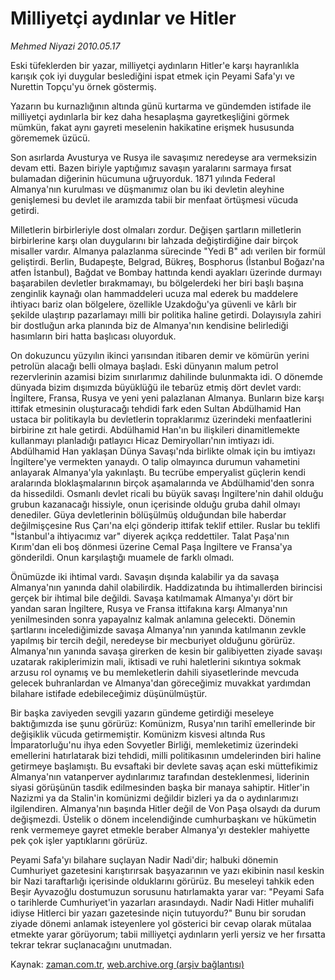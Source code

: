 # Milliyetçi aydınlar ve Hitler

*Mehmed Niyazi 2010.05.17*

<td class="columnist-detail">
<p>Eski tüfeklerden bir yazar, milliyetçi aydınların Hitler'e karşı hayranlıkla karışık çok iyi duygular beslediğini ispat etmek için Peyami Safa'yı ve Nurettin Topçu'yu örnek göstermiş.</p>
<p>
<div id="haberMetinDiv">
<p>Yazarın bu kurnazlığının altında günü kurtarma ve gündemden istifade ile milliyetçi aydınlarla bir kez daha hesaplaşma gayretkeşliğini görmek mümkün, fakat aynı gayreti meselenin hakikatine erişmek hususunda görememek üzücü.
<p>Son asırlarda Avusturya ve Rusya ile savaşımız neredeyse ara vermeksizin devam etti. Bazen biriyle yaptığımız savaşın yaralarını sarmaya fırsat bulamadan diğerinin hücumuna uğruyorduk. 1871 yılında Federal Almanya'nın kurulması ve düşmanımız olan bu iki devletin aleyhine genişlemesi bu devlet ile aramızda tabii bir menfaat örtüşmesi vücuda getirdi.
<p>Milletlerin birbirleriyle dost olmaları zordur. Değişen şartların milletlerin birbirlerine karşı olan duygularını bir lahzada değiştirdiğine dair birçok misaller vardır. Almanya palazlanma sürecinde "Yedi B" adı verilen bir formül geliştirdi. Berlin, Budapeşte, Belgrad, Bükreş, Bosphorus (İstanbul Boğazı'na atfen İstanbul), Bağdat ve Bombay hattında kendi ayakları üzerinde durmayı başarabilen devletler bırakmamayı, bu bölgelerdeki her biri başlı başına zenginlik kaynağı olan hammaddeleri ucuza mal ederek bu maddelere ihtiyacı bariz olan bölgelere, özellikle Uzakdoğu'ya güvenli ve kârlı bir şekilde ulaştırıp pazarlamayı milli bir politika haline getirdi. Dolayısıyla zahiri bir dostluğun arka planında biz de Almanya'nın kendisine belirlediği hasımların biri hatta başlıcası oluyorduk.
<p>On dokuzuncu yüzyılın ikinci yarısından itibaren demir ve kömürün yerini petrolün alacağı belli olmaya başladı. Eski dünyanın malum petrol rezervlerinin azamisi bizim sınırlarımız dahilinde bulunmakta idi. O dönemde dünyada bizim dışımızda büyüklüğü ile tebarüz etmiş dört devlet vardı: İngiltere, Fransa, Rusya ve yeni yeni palazlanan Almanya. Bunların bize karşı ittifak etmesinin oluşturacağı tehdidi fark eden Sultan Abdülhamid Han ustaca bir politikayla bu devletlerin topraklarımız üzerindeki menfaatlerini birbirine zıt hale getirdi. Abdülhamid Han'ın bu ilişkileri dinamitlemekte kullanmayı planladığı patlayıcı Hicaz Demiryolları'nın imtiyazı idi. Abdülhamid Han yaklaşan Dünya Savaşı'nda birlikte olmak için bu imtiyazı İngiltere'ye vermekten yanaydı. O talip olmayınca durumun vahametini anlayarak Almanya'yla yakınlaştı. Bu tecrübe emperyalist güçlerin kendi aralarında bloklaşmalarının birçok aşamalarında ve Abdülhamid'den sonra da hissedildi. Osmanlı devlet ricali bu büyük savaşı İngiltere'nin dahil olduğu grubun kazanacağı hissiyle, onun içerisinde olduğu gruba dahil olmayı denediler. Güya devletlerinin bölüşülmüş olduğundan bile haberdar değilmişçesine Rus Çarı'na elçi gönderip ittifak teklif ettiler. Ruslar bu teklifi "İstanbul'a ihtiyacımız var" diyerek açıkça reddettiler. Talat Paşa'nın Kırım'dan eli boş dönmesi üzerine Cemal Paşa İngiltere ve Fransa'ya gönderildi. Onun karşılaştığı muamele de farklı olmadı.
<p>Önümüzde iki ihtimal vardı. Savaşın dışında kalabilir ya da savaşa Almanya'nın yanında dahil olabilirdik. Haddizatında bu ihtimallerden birincisi gerçek bir ihtimal bile değildi. Savaşa katılmamak Almanya'yı dört bir yandan saran İngiltere, Rusya ve Fransa ittifakına karşı Almanya'nın yenilmesinden sonra yapayalnız kalmak anlamına gelecekti. Dönemin şartlarını incelediğimizde savaşa Almanya'nın yanında katılmanın zevkle yapılmış bir tercih değil, neredeyse bir mecburiyet olduğunu görürüz. Almanya'nın yanında savaşa girerken de kesin bir galibiyetten ziyade savaşı uzatarak rakiplerimizin mali, iktisadi ve ruhi haletlerini sıkıntıya sokmak arzusu rol oynamış ve bu memleketlerin dahili siyasetlerinde mevcuda gelecek buhranlardan ve Almanya'dan göreceğimiz muvakkat yardımdan bilahare istifade edebileceğimiz düşünülmüştür.
<p>Bir başka zaviyeden sevgili yazarın gündeme getirdiği meseleye baktığımızda ise şunu görürüz: Komünizm, Rusya'nın tarihî emellerinde bir değişiklik vücuda getirmemiştir. Komünizm kisvesi altında Rus İmparatorluğu'nu ihya eden Sovyetler Birliği, memleketimiz üzerindeki emellerini hatırlatarak bizi tehdidi, milli politikasının umdelerinden biri haline getirmeye başlamıştı. Bu evsaftaki bir devlete savaş açan eski müttefikimiz Almanya'nın vatanperver aydınlarımız tarafından desteklenmesi, liderinin siyasi görüşünün tasdik edilmesinden başka bir manaya sahiptir. Hitler'in Nazizmi ya da Stalin'in komünizmi değildir bizleri ya da o aydınlarımızı ilgilendiren. Almanya'nın başında Hitler değil de Von Paşa olsaydı da durum değişmezdi. Üstelik o dönem incelendiğinde cumhurbaşkanı ve hükümetin renk vermemeye gayret etmekle beraber Almanya'yı destekler mahiyette pek çok işler yaptıklarını görürüz.
<p>Peyami Safa'yı bilahare suçlayan Nadir Nadi'dir; halbuki dönemin Cumhuriyet gazetesini karıştırırsak başyazarının ve yazı ekibinin nasıl keskin bir Nazi taraftarlığı içerisinde olduklarını görürüz. Bu meseleyi tahkik eden Beşir Ayvazoğlu dostumuzun sorusunu hatırlamakta yarar var: "Peyami Safa o tarihlerde Cumhuriyet'in yazarları arasındaydı. Nadir Nadi Hitler muhalifi idiyse Hitlerci bir yazarı gazetesinde niçin tutuyordu?" Bunu bir sorudan ziyade dönemi anlamak isteyenlere yol gösterici bir cevap olarak mütalaa etmekte yarar görüyorum; tabii milliyetçi aydınların yerli yersiz ve her fırsatta tekrar tekrar suçlanacağını unutmadan.</p></p></p></p></p></p></p></div>
</p>
<a href="http://web.archive.org/web/20101225015252/mailto:m.niyazi@zaman.com.tr">
</a></td>

Kaynak: [zaman.com.tr](http://zaman.com.tr/yazar.do?yazino=984810), [web.archive.org (arşiv bağlantısı)](http://web.archive.org/web/20101225015252/http://zaman.com.tr/yazar.do?yazino=984810)
